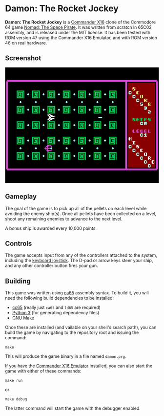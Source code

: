 # Damon: The Rocket Jockey

**Damon: The Rocket Jockey** is a [Commander X16](https://www.commanderx16.com/)
clone of the Commodore 64 game
[Nomad: The Space Pirate](https://gb64.com/game.php?id=20100). It was written
from scratch in 65C02 assembly, and is released under the MIT license. It has
been tested with ROM version 47 using the Commander X16 Emulator, and with ROM
version 46 on real hardware.

## Screenshot

![Screenshot](images/screenshot.png)

## Gameplay

The goal of the game is to pick up all of the pellets on each level while
avoiding the enemy ship(s). Once all pellets have been collected on a level,
shoot any remaining enemies to advance to the next level.

A bonus ship is awarded every 10,000 points.

## Controls

The game accepts input from any of the controllers attached to the system,
including the
[keyboard joystick](https://cx16forum.com/forum/viewtopic.php?t=6327). The
D-pad or arrow keys steer your ship, and any other controller button fires
your gun.

## Building

This game was written using [ca65](https://cc65.github.io/doc/ca65.html)
assembly syntax. To build it, you will need the following build dependencies
to be installed:

* [cc65](https://cc65.github.io/) (really just `ca65` and `ld65` are required)
* [Python 3](https://www.python.org/) (for generating dependency files)
* [GNU Make](https://www.gnu.org/software/make/)

Once these are installed (and vailable on your shell's search path), you can
build the game by navigating to the repository root and issuing the command:

```
make
```

This will produce the game binary in a file named `damon.prg`.

If you have the
[Commander X16 Emulator](https://github.com/X16Community/x16-emulator)
installed, you can also start the game with either of these commands:

```
make run
```

or

```
make debug
```

The latter command will start the game with the debugger enabled.
